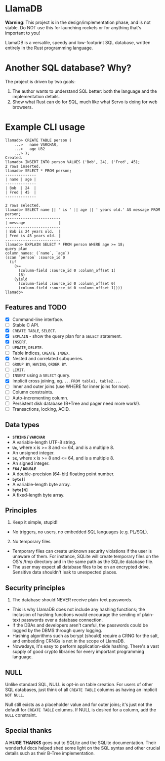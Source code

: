 # LlamaDB

**Warning**: This project is in the design/implementation phase, and is not
stable.
Do NOT use this for launching rockets or for anything that's important to you!

LlamaDB is a versatile, speedy and low-footprint SQL database, written entirely
in the Rust programming language.

# Another SQL database? Why?

The project is driven by two goals:

1. The author wants to understand SQL better: both the language and the implementation details.
2. Show what Rust can do for SQL, much like what Servo is doing for web browsers.

# Example CLI usage

```
llamadb> CREATE TABLE person (
    ...>   name VARCHAR,
    ...>   age U32
    ...> );
Created.
llamadb> INSERT INTO person VALUES ('Bob', 24), ('Fred', 45);
2 rows inserted.
llamadb> SELECT * FROM person;
--------------
| name | age |
--------------
| Bob  | 24  |
| Fred | 45  |
--------------

2 rows selected.
llamadb> SELECT name || ' is ' || age || ' years old.' AS message FROM person;
-------------------------
| message               |
-------------------------
| Bob is 24 years old.  |
| Fred is 45 years old. |
-------------------------
llamadb> EXPLAIN SELECT * FROM person WHERE age >= 18;
query plan
column names: (`name`, `age`)
(scan `person` :source_id 0
  (if
    (>=
      (column-field :source_id 0 :column_offset 1)
      18)
    (yield
      (column-field :source_id 0 :column_offset 0)
      (column-field :source_id 0 :column_offset 1))))
llamadb>
```

## Features and TODO

* [x] Command-line interface.
* [ ] Stable C API.
* [x] `CREATE TABLE`, `SELECT`.
* [x] `EXPLAIN` - show the query plan for a `SELECT` statement.
* [x] `INSERT`.
* [ ] `UPDATE`, `DELETE`.
* [ ] Table indices, `CREATE INDEX`.
* [x] Nested and correlated subqueries.
* [ ] `GROUP BY`, `HAVING`, `ORDER BY`.
* [ ] `LIMIT`.
* [ ] `INSERT` using a `SELECT` query.
* [x] Implicit cross joining, eg. `...FROM table1, table2...`.
* [ ] Inner and outer joins (use WHERE for inner joins for now).
* [ ] Column constraints.
* [ ] Auto-incrementing column.
* [ ] Persistent disk database (B+Tree and pager need more work!).
* [ ] Transactions, locking, ACID.

## Data types

* **`STRING` / `VARCHAR`**
 * A variable-length UTF-8 string.
* **`Ux`**, where x is >= 8 and <= 64, and is a multiple 8.
 * An unsigned integer.
* **`Sx`**, where x is >= 8 and <= 64, and is a multiple 8.
 * An signed integer.
* **`F64` / `DOUBLE`**
 * A double-precision (64-bit) floating point number.
* **`byte[]`**
 * A variable-length byte array.
* **`byte[N]`**
 * A fixed-length byte array.


## Principles

1. Keep it simple, stupid!
 * No triggers, no users, no embedded SQL languages (e.g. PL/SQL).
2. No temporary files
 * Temporary files can create unknown security violations if the user is unaware
   of them. For instance, SQLite will create temporary files on the OS's /tmp
   directory and in the same path as the SQLite database file.
 * The user may expect all database files to be on an encrypted drive.
   Sensitive data shouldn't leak to unexpected places.


## Security principles

1. The database should NEVER receive plain-text passwords.
 * This is why LlamaDB does not include any hashing functions;
   the inclusion of hashing functions would encourage the sending of plain-text
   passwords over a database connection.
 * If the DBAs and developers aren't careful, the passwords could be logged by
   the DBMS through query logging.
 * Hashing algorithms such as bcrypt (should) require a CRNG for the salt, and
   embedding CRNGs is not in the scope of LlamaDB.
 * Nowadays, it's easy to perform application-side hashing. There's a vast
   supply of good crypto libraries for every important programming language.

## NULL

Unlike standard SQL, NULL is opt-in on table creation.
For users of other SQL databases, just think of all `CREATE TABLE` columns as
having an implicit `NOT NULL`.

Null still exists as a placeholder value and for outer joins; it's just not the
default for `CREATE TABLE` columns.
If NULL is desired for a column, add the `NULL` constraint.


## Special thanks

A **HUGE THANKS** goes out to SQLite and the SQLite documentation.
Their wonderful docs helped shed some light on the SQL syntax and other crucial
details such as their B-Tree implementation.
